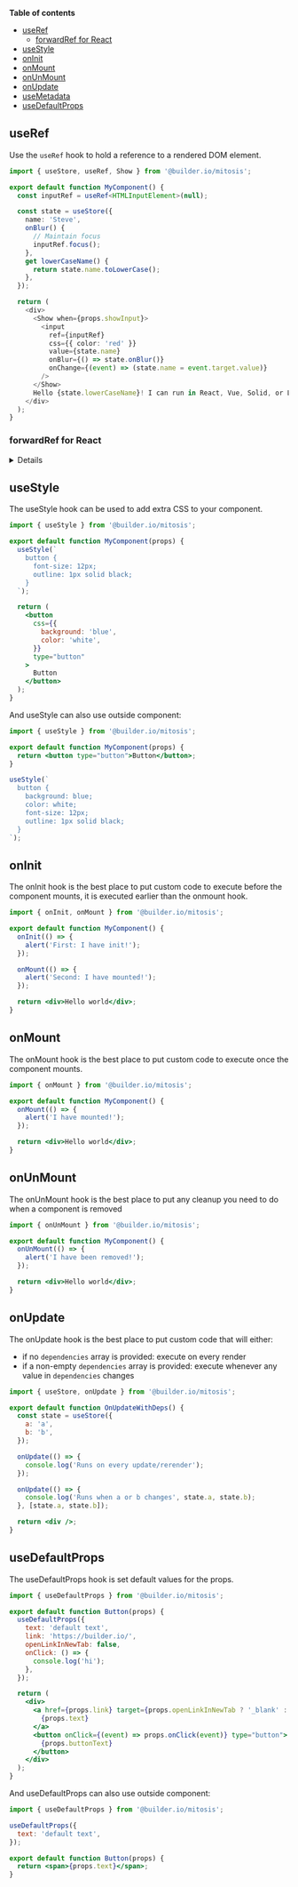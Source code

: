 **Table of contents**

- [useRef](#useref)
  - [forwardRef for React](#forwardref-for-react)
- [useStyle](#usestyle)
- [onInit](#oninit)
- [onMount](#onmount)
- [onUnMount](#onunmount)
- [onUpdate](#onupdate)
- [useMetadata](./customizability.md#useMetadata)
- [useDefaultProps](#usedefaultprops)

## useRef

Use the `useRef` hook to hold a reference to a rendered DOM element.

```typescript
import { useStore, useRef, Show } from '@builder.io/mitosis';

export default function MyComponent() {
  const inputRef = useRef<HTMLInputElement>(null);

  const state = useStore({
    name: 'Steve',
    onBlur() {
      // Maintain focus
      inputRef.focus();
    },
    get lowerCaseName() {
      return state.name.toLowerCase();
    },
  });

  return (
    <div>
      <Show when={props.showInput}>
        <input
          ref={inputRef}
          css={{ color: 'red' }}
          value={state.name}
          onBlur={() => state.onBlur()}
          onChange={(event) => (state.name = event.target.value)}
        />
      </Show>
      Hello {state.lowerCaseName}! I can run in React, Vue, Solid, or Liquid!
    </div>
  );
}
```

### forwardRef for React

<details>

In React you may need to wrap your component with `forwardRef` to provide direct access to an element (`input` for example). You can do this by using using a `prop` value as the `ref`

_Mitosis input_

```typescript
export default function MyInput(props) {
  return <input ref={props.inputRef} />;
}
```

_Mitosis output_

```typescript
import { forwardRef } from 'react';

export default forwardRef(function MyInput(props, inputRef) {
  return <input ref={inputRef} />;
});
```

<hr />
</details>

## useStyle

The useStyle hook can be used to add extra CSS to your component.

```jsx
import { useStyle } from '@builder.io/mitosis';

export default function MyComponent(props) {
  useStyle(`
    button {
      font-size: 12px;
      outline: 1px solid black;
    }
  `);

  return (
    <button
      css={{
        background: 'blue',
        color: 'white',
      }}
      type="button"
    >
      Button
    </button>
  );
}
```

And useStyle can also use outside component:

```jsx
import { useStyle } from '@builder.io/mitosis';

export default function MyComponent(props) {
  return <button type="button">Button</button>;
}

useStyle(`
  button {
    background: blue;
    color: white;
    font-size: 12px;
    outline: 1px solid black;
  }
`);
```

## onInit

The onInit hook is the best place to put custom code to execute before the component mounts, it is executed earlier than the onmount hook.

```jsx
import { onInit, onMount } from '@builder.io/mitosis';

export default function MyComponent() {
  onInit(() => {
    alert('First: I have init!');
  });

  onMount(() => {
    alert('Second: I have mounted!');
  });

  return <div>Hello world</div>;
}
```

## onMount

The onMount hook is the best place to put custom code to execute once the component mounts.

```jsx
import { onMount } from '@builder.io/mitosis';

export default function MyComponent() {
  onMount(() => {
    alert('I have mounted!');
  });

  return <div>Hello world</div>;
}
```

## onUnMount

The onUnMount hook is the best place to put any cleanup you need to do when a component is removed

```jsx
import { onUnMount } from '@builder.io/mitosis';

export default function MyComponent() {
  onUnMount(() => {
    alert('I have been removed!');
  });

  return <div>Hello world</div>;
}
```

## onUpdate

The onUpdate hook is the best place to put custom code that will either:

- if no `dependencies` array is provided: execute on every render
- if a non-empty `dependencies` array is provided: execute whenever any value in `dependencies` changes

```jsx
import { useStore, onUpdate } from '@builder.io/mitosis';

export default function OnUpdateWithDeps() {
  const state = useStore({
    a: 'a',
    b: 'b',
  });

  onUpdate(() => {
    console.log('Runs on every update/rerender');
  });

  onUpdate(() => {
    console.log('Runs when a or b changes', state.a, state.b);
  }, [state.a, state.b]);

  return <div />;
}
```

## useDefaultProps

The useDefaultProps hook is set default values for the props.

```jsx
import { useDefaultProps } from '@builder.io/mitosis';

export default function Button(props) {
  useDefaultProps({
    text: 'default text',
    link: 'https://builder.io/',
    openLinkInNewTab: false,
    onClick: () => {
      console.log('hi');
    },
  });

  return (
    <div>
      <a href={props.link} target={props.openLinkInNewTab ? '_blank' : undefined}>
        {props.text}
      </a>
      <button onClick={(event) => props.onClick(event)} type="button">
        {props.buttonText}
      </button>
    </div>
  );
}
```

And useDefaultProps can also use outside component:

```jsx
import { useDefaultProps } from '@builder.io/mitosis';

useDefaultProps({
  text: 'default text',
});

export default function Button(props) {
  return <span>{props.text}</span>;
}
```
